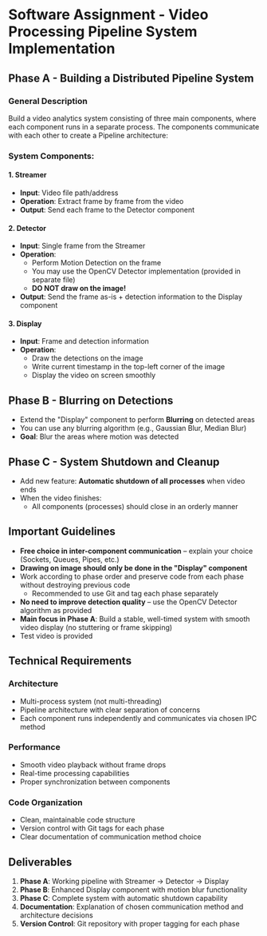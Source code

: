 # Software Assignment - Video Processing Pipeline System Implementation

## Phase A - Building a Distributed Pipeline System

### General Description
Build a video analytics system consisting of three main components, where each component runs in a separate process. The components communicate with each other to create a Pipeline architecture:

### System Components:

#### 1. Streamer
- **Input**: Video file path/address
- **Operation**: Extract frame by frame from the video
- **Output**: Send each frame to the Detector component

#### 2. Detector
- **Input**: Single frame from the Streamer
- **Operation**:
  - Perform Motion Detection on the frame
  - You may use the OpenCV Detector implementation (provided in separate file)
  - **DO NOT draw on the image!**
- **Output**: Send the frame as-is + detection information to the Display component

#### 3. Display
- **Input**: Frame and detection information
- **Operation**:
  - Draw the detections on the image
  - Write current timestamp in the top-left corner of the image
  - Display the video on screen smoothly

## Phase B - Blurring on Detections

- Extend the "Display" component to perform **Blurring** on detected areas
- You can use any blurring algorithm (e.g., Gaussian Blur, Median Blur)
- **Goal**: Blur the areas where motion was detected

## Phase C - System Shutdown and Cleanup

- Add new feature: **Automatic shutdown of all processes** when video ends
- When the video finishes:
  - All components (processes) should close in an orderly manner

## Important Guidelines

- **Free choice in inter-component communication** – explain your choice (Sockets, Queues, Pipes, etc.)
- **Drawing on image should only be done in the "Display" component**
- Work according to phase order and preserve code from each phase without destroying previous code
  - Recommended to use Git and tag each phase separately
- **No need to improve detection quality** – use the OpenCV Detector algorithm as provided
- **Main focus in Phase A**: Build a stable, well-timed system with smooth video display (no stuttering or frame skipping)
- Test video is provided

## Technical Requirements

### Architecture
- Multi-process system (not multi-threading)
- Pipeline architecture with clear separation of concerns
- Each component runs independently and communicates via chosen IPC method

### Performance
- Smooth video playback without frame drops
- Real-time processing capabilities
- Proper synchronization between components

### Code Organization
- Clean, maintainable code structure
- Version control with Git tags for each phase
- Clear documentation of communication method choice

## Deliverables

1. **Phase A**: Working pipeline with Streamer → Detector → Display
2. **Phase B**: Enhanced Display component with motion blur functionality
3. **Phase C**: Complete system with automatic shutdown capability
4. **Documentation**: Explanation of chosen communication method and architecture decisions
5. **Version Control**: Git repository with proper tagging for each phase 